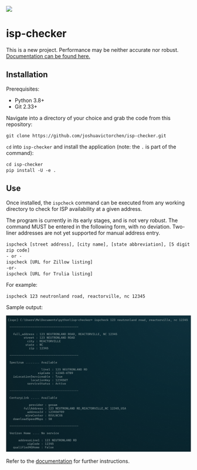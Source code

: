 [![](https://github.com/joshuavictorchen/isp-checker/actions/workflows/main.yml/badge.svg?branch=master)](https://github.com/joshuavictorchen/isp-checker/actions/workflows/main.yml)

# isp-checker

This is a new project. Performance may be neither accurate nor robust. [Documentation can be found here.](https://joshuavictorchen.github.io/isp-checker/)

## Installation

Prerequisites:

* Python 3.8+
* Git 2.33+

Navigate into a directory of your choice and grab the code from this repository:

    git clone https://github.com/joshuavictorchen/isp-checker.git

`cd` into `isp-checker` and install the application (note: the `.` is part of the command):

    cd isp-checker
    pip install -U -e .

## Use

Once installed, the `ispcheck` command can be executed from any working directory to check for ISP availability at a given address.

The program is currently in its early stages, and is not very robust. The command MUST be entered in the following form, with no deviation. Two-liner addresses are not yet supported for manual address entry.

    ispcheck [street address], [city name], [state abbreviation], [5 digit zip code]
    - or -
    ispcheck [URL for Zillow listing]
    -or-
    ispcheck [URL for Trulia listing]

For example:

    ispcheck 123 neutronland road, reactorville, nc 12345

Sample output:

![sample output](docs/_images/example1.png)

Refer to the [documentation](https://joshuavictorchen.github.io/isp-checker/) for further instructions.
